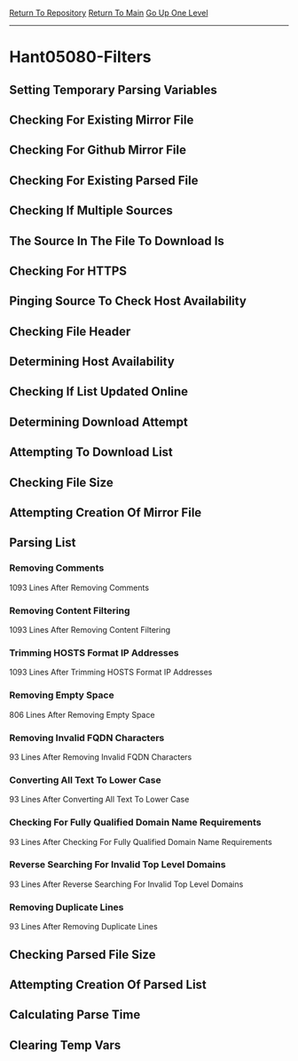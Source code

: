 [Return To Repository](https://github.com/deathbybandaid/piholeparser/)
[Return To Main](https://github.com/deathbybandaid/piholeparser/blob/master/RecentRunLogs/Mainlog.md)
[Go Up One Level](https://github.com/deathbybandaid/piholeparser/blob/master/RecentRunLogs/TopLevelScripts/30-Processing-Blacklists.md)
____________________________________
# Hant05080-Filters
## Setting Temporary Parsing Variables
## Checking For Existing Mirror File
## Checking For Github Mirror File
## Checking For Existing Parsed File
## Checking If Multiple Sources
## The Source In The File To Download Is
## Checking For HTTPS
## Pinging Source To Check Host Availability
## Checking File Header
## Determining Host Availability
## Checking If List Updated Online
## Determining Download Attempt
## Attempting To Download List
## Checking File Size
## Attempting Creation Of Mirror File
## Parsing List
### Removing Comments
1093 Lines After Removing Comments
### Removing Content Filtering
1093 Lines After Removing Content Filtering
### Trimming HOSTS Format IP Addresses
1093 Lines After Trimming HOSTS Format IP Addresses
### Removing Empty Space
806 Lines After Removing Empty Space
### Removing Invalid FQDN Characters
93 Lines After Removing Invalid FQDN Characters
### Converting All Text To Lower Case
93 Lines After Converting All Text To Lower Case
### Checking For Fully Qualified Domain Name Requirements
93 Lines After Checking For Fully Qualified Domain Name Requirements
### Reverse Searching For Invalid Top Level Domains
93 Lines After Reverse Searching For Invalid Top Level Domains
### Removing Duplicate Lines
93 Lines After Removing Duplicate Lines
## Checking Parsed File Size
## Attempting Creation Of Parsed List
## Calculating Parse Time
## Clearing Temp Vars
